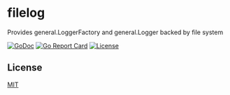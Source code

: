 # filelog

Provides general.LoggerFactory and general.Logger backed by file system

[![GoDoc](http://img.shields.io/badge/go-documentation-blue.svg)](http://godoc.org/github.com/blbgo/filelog)
[![Go Report Card](https://goreportcard.com/badge/github.com/blbgo/filelog)](https://goreportcard.com/report/github.com/blbgo/filelog)
[![License](http://img.shields.io/badge/license-mit-blue.svg)](https://github.com/blbgo/filelog/blob/master/LICENSE.txt)

## License

[MIT](https://github.com/blbgo/filelog/blob/master/LICENSE.txt)
